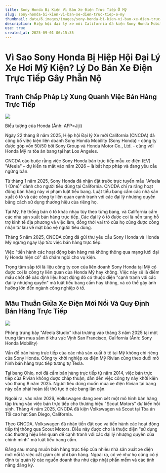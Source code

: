 ```yaml
---
title: Sony Honda Bị Kiện Vì Bán Xe Điện Trực Tiếp Ở Mỹ
slug: sony-honda-bi-kien-vi-ban-xe-dien-truc-tiep-o-my
thumbnail: data/6.images/images/sony-honda-bi-kien-vi-ban-xe-dien-truc-tiep-o-my.webp
description: Hiệp hội đại lý xe mới California đã kiện Sony Honda Mobility và Honda Mỹ vì bán trực tiếp xe điện Afeela, vi phạm luật bang cấm nhà sản xuất cạnh tranh với đại lý.
use: true
created_at: 2025-09-01 06:15:35
---
```


# Vì Sao Sony Honda Bị Hiệp Hội Đại Lý Xe Hơi Mỹ Kiện? Lý Do Bán Xe Điện Trực Tiếp Gây Phẫn Nộ

## Tranh Chấp Pháp Lý Xung Quanh Việc Bán Hàng Trực Tiếp

![](/images/20250901-10100294-merkmal-000-2-view.webp)

Biểu tượng của Honda (Ảnh: AFP=Jiji)

Ngày 22 tháng 8 năm 2025, Hiệp hội Đại lý Xe mới California (CNCDA) đã công bố việc kiện liên doanh Sony Honda Mobility (Sony Honda) - công ty được góp vốn 50/50 bởi Sony Group và Honda Motor Co., Ltd. - cùng với Honda Mỹ ra tòa án bang tại hạt Los Angeles.

CNCDA cáo buộc rằng việc Sony Honda bán trực tiếp mẫu xe điện (EV) "Afeela" – dự kiến ra mắt vào năm 2026 – là bất hợp pháp và đang yêu cầu ngừng bán.

Từ tháng 1 năm 2025, Sony Honda đã nhận đặt trước trực tuyến mẫu "Afeela 1 (One)" dành cho người tiêu dùng tại California. CNCDA chỉ ra rằng hoạt động bán hàng này vi phạm luật tiểu bang. Luật tiểu bang cấm các nhà sản xuất ô tô và các công ty liên quan cạnh tranh với các đại lý nhượng quyền bằng cách sử dụng thương hiệu của riêng họ.

Tại Mỹ, hệ thống bán ô tô khác nhau tùy theo từng bang, và California cấm các nhà sản xuất bán hàng trực tiếp. Các đại lý ô tô được coi là nền tảng hỗ trợ kinh tế địa phương và việc làm, đồng thời vai trò của họ cũng được công nhận từ lâu về mặt bảo vệ người tiêu dùng.

Tháng 5 năm 2025, CNCDA cũng đã gửi thư yêu cầu Sony Honda và Honda Mỹ ngừng ngay lập tức việc bán hàng trực tiếp.

Việc "tiến hành các hoạt động bán hàng mà không thông qua mạng lưới đại lý Honda hiện có" đã châm ngòi cho vụ kiện.

Trọng tâm sắp tới là liệu công ty con của liên doanh Sony Honda tại Mỹ có được coi là công ty liên quan của Honda Mỹ hay không. Việc này sẽ là điểm mấu chốt để xác định liệu hoạt động đó có thuộc diện "cạnh tranh với các đại lý nhượng quyền" mà luật tiểu bang cấm hay không, và có thể gây ảnh hưởng lớn đến ngành công nghiệp ô tô.

## Mâu Thuẫn Giữa Xe Điện Mới Nổi Và Quy Định Bán Hàng Trực Tiếp

![](/images/20250901-10100294-merkmal-001-2-view.webp)

Phòng trưng bày "Afeela Studio" khai trương vào tháng 3 năm 2025 tại một trung tâm mua sắm ở khu vực Vịnh San Francisco, California (Ảnh: Sony Honda Mobility)

Vấn đề bán hàng trực tiếp của các nhà sản xuất ô tô tại Mỹ không chỉ riêng của Sony Honda. Công ty khởi nghiệp xe điện Mỹ Rivian cũng theo đuổi mô hình bán hàng trực tiếp tương tự Tesla.

Tại bang Ohio, nơi đã cấm bán hàng trực tiếp từ năm 2014, việc bán trực tiếp của Rivian không được chấp thuận, dẫn đến việc công ty này khởi kiện vào tháng 8 năm 2025. Người tiêu dùng muốn mua xe điện Rivian tại bang này cần phải hoàn tất thủ tục ở các bang lân cận.

Ngoài ra, vào năm 2026, Volkswagen đang xem xét một mô hình bán hàng tập trung vào việc bán trực tiếp cho thương hiệu "Scout Motors" dự kiến hồi sinh. Tháng 4 năm 2025, CNCDA đã kiện Volkswagen và Scout tại Tòa án Tối cao hạt San Diego, California.

Theo CNCDA, Volkswagen đã nhận tiền đặt cọc và tiến hành các hoạt động tiếp thị thông qua Scout Motors. Điều này được cho là thuộc diện "sử dụng các thương hiệu liên quan để cạnh tranh với các đại lý nhượng quyền của chính mình" mà luật tiểu bang cấm.

Đằng sau mong muốn bán hàng trực tiếp của nhiều nhà sản xuất xe điện mới nổi là việc cắt giảm chi phí bán hàng. Ngoài ra, có vẻ như họ cũng có ý định tự quản lý các nguồn doanh thu như cập nhật phần mềm và các tính năng đăng ký.
